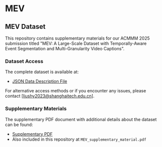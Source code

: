 # MEV

## MEV Dataset

This repository contains supplementary materials for our ACMMM 2025 submission titled "MEV: A Large-Scale Dataset with Temporally-Aware Event Segmentation and Multi-Granularity Video Captions".

### Dataset Access

The complete dataset is available at:
- [JSON Data Description File](https://drive.google.com/file/d/1WWsSkMfAKvzVovb4twfsYuTYXq0q2Wl-/view?usp=drive_link)

For alternative access methods or if you encounter any issues, please contact [liushy2023@shanghaitech.edu.cn].

### Supplementary Materials

The supplementary PDF document with additional details about the dataset can be found:
- [Supplementary PDF](https://github.com/LiuShiyu95/MEV/blob/main/MEV_supplementary_material.pdf)
- Also included in this repository at `MEV_supplementary_material.pdf`

